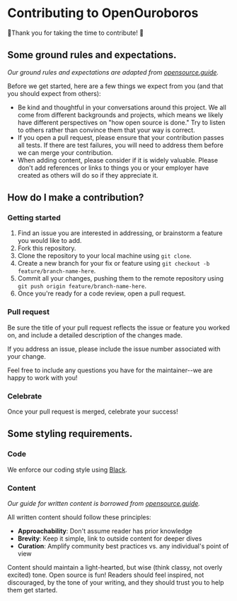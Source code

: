 # Contributing to OpenOuroboros

:tada:Thank you for taking the time to contribute! :tada:

## Some ground rules and expectations.
_Our ground rules and expectations are adapted from [opensource.guide](https://github.com/github/opensource.guide/blob/master/CONTRIBUTING.md)._

Before we get started, here are a few things we expect from you (and that you should expect from others):

* Be kind and thoughtful in your conversations around this project. We all come from different backgrounds and projects, which means we likely have different perspectives on "how open source is done." Try to listen to others rather than convince them that your way is correct.
* If you open a pull request, please ensure that your contribution passes all tests. If there are test failures, you will need to address them before we can merge your contribution.
* When adding content, please consider if it is widely valuable. Please don't add references or links to things you or your employer have created as others will do so if they appreciate it.

## How do I make a contribution?

### Getting started

1. Find an issue you are interested in addressing, or brainstorm a feature you would like to add.
2. Fork this repository.
3. Clone the repository to your local machine using `git clone`.
4. Create a new branch for your fix or feature using `git checkout -b feature/branch-name-here`.
5. Commit all your changes, pushing them to the remote repository using `git push origin feature/branch-name-here`.
6. Once you're ready for a code review, open a pull request.

### Pull request

Be sure the title of your pull request reflects the issue or feature you worked on, and include a detailed description of the changes made.

If you address an issue, please include the issue number associated with your change. 

Feel free to include any questions you have for the maintainer--we are happy to work with you!

### Celebrate

Once your pull request is merged, celebrate your success!

## Some styling requirements.

### Code

We enforce our coding style using [Black](https://github.com/python/black).

### Content
_Our guide for written content is borrowed from [opensource.guide](https://github.com/github/opensource.guide/blob/master/docs/styleguide.md)._

All written content should follow these principles:

* **Approachability**: Don't assume reader has prior knowledge
* **Brevity**: Keep it simple, link to outside content for deeper dives
* **Curation**: Amplify community best practices vs. any individual's point of view

Content should maintain a light-hearted, but wise (think classy, not overly excited) tone. Open source is fun! Readers should feel inspired, not discouraged, by the tone of your writing, and they should trust you to help them get started.
